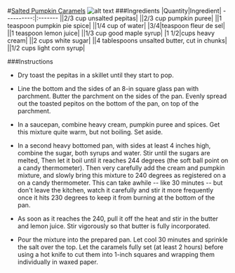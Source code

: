 #[Salted Pumpkin Caramels](http://food52.com/recipes/7115-salted-pumpkin-caramels)
![alt text](https://images.food52.com/_XsbXUQH8JXkfbc5lOvJspp2u0o=/753x502/8e14c365-f2fa-4a31-abfe-bf38725d6e54--101910F_412.JPG)
###Ingredients
|Quantity|Ingredient|
----------:|:-------
||2/3 cup unsalted pepitas|
||2/3 cup pumpkin puree|
||1 teaspoon pumpkin pie spice|
||1/4 cup of water|
|3/4|teaspoon fleur de sel|
||1 teaspoon lemon juice|
||1/3 cup good maple syrup|
|1 1/2|cups heavy cream|
||2 cups white sugar|
||4 tablespoons unsalted butter, cut in chunks|
||1/2 cups light corn syrup|

###Instructions

* Dry toast the pepitas in a skillet until they start to pop.

* Line the bottom and the sides of an 8-in square glass pan with parchment.  Butter the parchment on the sides of the pan.  Evenly spread out the toasted pepitos on the bottom of the pan, on top of the parchment.

* In a saucepan, combine heavy cream, pumpkin puree and spices.  Get this mixture quite warm, but not boiling. Set aside.

* In a second heavy bottomed pan, with sides at least 4 inches high, combine the sugar, both syrups and water.  Stir until the sugars are melted,  Then let it boil until it reaches 244 degrees (the soft ball point on a candy thermometer). Then very carefully add the cream and pumpkin mixture, and slowly bring this mixture to 240 degrees as registered on a on a candy thermometer.  This can take awhile -- like 30 minutes -- but don't leave the kitchen, watch it carefully and stir it more frequently once it hits 230 degrees to keep it from burning at the bottom of the pan.

* As soon as it reaches the 240, pull it off the heat and stir in the butter and lemon juice.  Stir vigorously so that butter is fully incorporated.

* Pour the mixture into the prepared pan.  Let cool 30 minutes and sprinkle the salt over the top.  Let the caramels fully set (at least 2 hours) before using a hot knife to cut them into 1-inch squares and wrapping them individually in waxed paper.